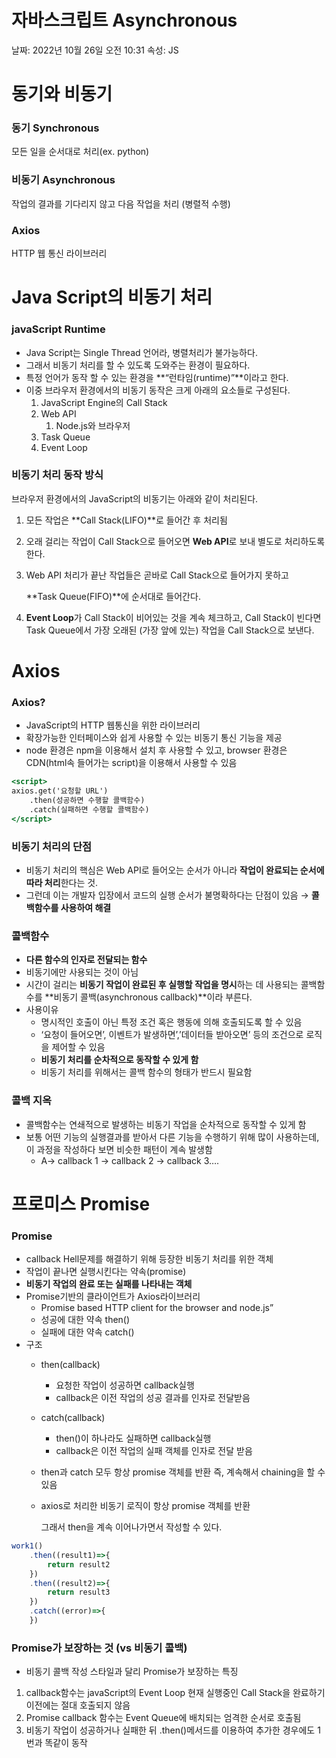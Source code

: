 # 자바스크립트 Asynchronous

날짜: 2022년 10월 26일 오전 10:31
속성: JS

# 동기와 비동기

### 동기 Synchronous

모든 일을 순서대로 처리(ex. python)

### 비동기 Asynchronous

작업의 결과를 기다리지 않고 다음 작업을 처리 (병렬적 수행)

### Axios

HTTP 웹 통신 라이브러리

# Java Script의 비동기 처리

### javaScript Runtime

- Java Script는 Single Thread 언어라, 병렬처리가 불가능하다.
- 그래서 비동기 처리를 할 수 있도록 도와주는 환경이 필요하다.
- 특정 언어가 동작 할 수 있는 환경을 **“런타임(runtime)”**이라고 한다.
- 이중 브라우저 환경에서의 비동기 동작은 크게 아래의 요소들로 구성된다.
    1. JavaScript Engine의 Call Stack
    2. Web API
        1. Node.js와 브라우저
    3. Task Queue
    4. Event Loop

### 비동기 처리 동작 방식

브라우저 환경에서의 JavaScript의 비동기는 아래와 같이 처리된다.

1. 모든 작업은 **Call Stack(LIFO)**로 들어간 후 처리됨
2. 오래 걸리는 작업이 Call Stack으로 들어오면 **Web API**로 보내 별도로 처리하도록 한다.
3. Web API 처리가 끝난 작업들은 곧바로 Call Stack으로 들어가지 못하고
    
    **Task Queue(FIFO)**에 순서대로 들어간다.
    
4. **Event Loop**가 Call Stack이 비어있는 것을 계속 체크하고, Call Stack이 빈다면 Task Queue에서 가장 오래된 (가장 앞에 있는) 작업을 Call Stack으로 보낸다.

# Axios

### Axios?

- JavaScript의 HTTP 웹통신을 위한 라이브러리
- 확장가능한 인터페이스와 쉽게 사용할 수 있는 비동기 통신 기능을 제공
- node 환경은 npm을 이용해서 설치 후 사용할 수 있고, browser 환경은 CDN(html속 들어가는 script)을 이용해서 사용할 수 있음

```jsx
<script>
axios.get('요청할 URL')
	.then(성공하면 수행할 콜백함수)
	.catch(실패하면 수행할 콜백함수)
</script>
```

### 비동기 처리의 단점

- 비동기 처리의 핵심은 Web API로 들어오는 순서가 아니라 **작업이 완료되는 순서에 따라 처리**한다는 것.
- 그런데 이는 개발자 입장에서 코드의 실행 순서가 불명확하다는 단점이 있음 → **콜백함수를 사용하여 해결**

### 콜백함수

- **다른 함수의 인자로 전달되는 함수**
- 비동기에만 사용되는 것이 아님
- 시간이 걸리는 **비동기 작업이 완료된 후 실행할 작업을 명시**하는 데 사용되는 콜백함수를 **비동기 콜백(asynchronous callback)**이라 부른다.
- 사용이유
    - 명시적인 호출이 아닌 특정 조건 혹은 행동에 의해 호출되도록 할 수 있음
    - ‘요청이 들어오면’, 이벤트가 발생하면’,’데이터들 받아오면’ 등의 조건으로 로직을 제어할 수 있음
    - **비동기 처리를 순차적으로 동작할 수 있게 함**
    - 비동기 처리를 위해서는 콜백 함수의 형태가 반드시 필요함

### 콜백 지옥

- 콜백함수는 연쇄적으로 발생하는 비동기 작업을 순차적으로 동작할 수 있게 함
- 보통 어떤 기능의 실행결과를 받아서 다른 기능을 수행하기 위해 많이 사용하는데, 이 과정을 작성하다 보면 비슷한 패턴이 계속 발생함
    - A→ callback 1 → callback 2 → callback 3….

# 프로미스 Promise

### Promise

- callback Hell문제를 해결하기 위해 등장한 비동기 처리를 위한 객체
- 작업이 끝나면 실행시킨다는 약속(promise)
- **비동기 작업의 완료 또는 실패를 나타내는 객체**
- Promise기반의 클라이언트가 Axios라이브러리
    - Promise based HTTP client for the browser and node.js”
    - 성공에 대한 약속 then()
    - 실패에 대한 약속 catch()
- 구조
    - then(callback)
        - 요청한 작업이 성공하면 callback실행
        - callback은 이전 작업의 성공 결과를 인자로 전달받음
    - catch(callback)
        - then()이 하나라도 실패하면 callback실행
        - callback은 이전 작업의 실패 객체를 인자로 전달 받음
    - then과 catch 모두 항상 promise 객체를 반환
    즉, 계속해서 chaining을 할 수 있음
    - axios로 처리한 비동기 로직이 항상 promise 객체를 반환
        
        그래서 then을 계속 이어나가면서 작성할 수 있다.
        

```jsx
work1()
	.then((result1)=>{
		return result2
	})
	.then((result2)=>{
		return result3
	})
	.catch((error)=>{
	})
```

### Promise가 보장하는 것 (vs 비동기 콜백)

- 비동기 콜백 작성 스타일과 달리 Promise가 보장하는 특징
1. callback함수는 javaScript의 Event Loop 현재 실행중인 Call Stack을 완료하기 이전에는 절대 호출되지 않음
2. Promise callback 함수는 Event Queue에 배치되는 엄격한 순서로 호출됨
3. 비동기 작업이 성공하거나 실패한 뒤 .then()메서드를 이용하여 추가한 경우에도 1번과 똑같이 동작